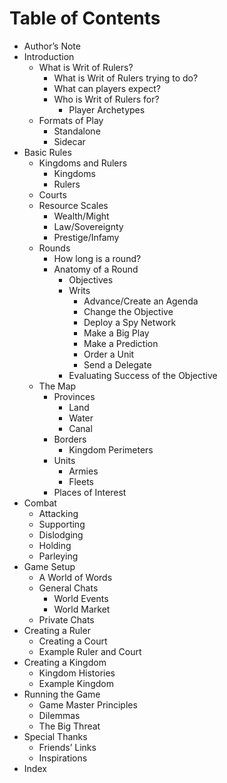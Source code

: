 # Table of Contents

- Author’s Note
- Introduction
	- What is Writ of Rulers?
		- What is Writ of Rulers trying to do?
		- What can players expect?
		- Who is Writ of Rulers for?
			- Player Archetypes
	- Formats of Play
		- Standalone
		- Sidecar
- Basic Rules
	- Kingdoms and Rulers
		- Kingdoms
		- Rulers
	- Courts
	- Resource Scales
		- Wealth/Might
		- Law/Sovereignty
		- Prestige/Infamy
	- Rounds
		- How long is a round?
		- Anatomy of a Round
			- Objectives
			- Writs
				- Advance/Create an Agenda
				- Change the Objective
				- Deploy a Spy Network
				- Make a Big Play
				- Make a Prediction
				- Order a Unit
				- Send a Delegate
			- Evaluating Success of the Objective
	- The Map
		- Provinces
			- Land
			- Water
			- Canal
		- Borders
			- Kingdom Perimeters
		- Units
			- Armies
			- Fleets
		- Places of Interest
- Combat
	- Attacking
	- Supporting
	- Dislodging
	- Holding
	- Parleying
- Game Setup
	- A World of Words
	- General Chats
		- World Events
		- World Market
	- Private Chats
- Creating a Ruler
	- Creating a Court
	- Example Ruler and Court
- Creating a Kingdom
	- Kingdom Histories
	- Example Kingdom
- Running the Game
	- Game Master Principles
	- Dilemmas
	- The Big Threat
- Special Thanks
	- Friends’ Links
	- Inspirations
- Index
